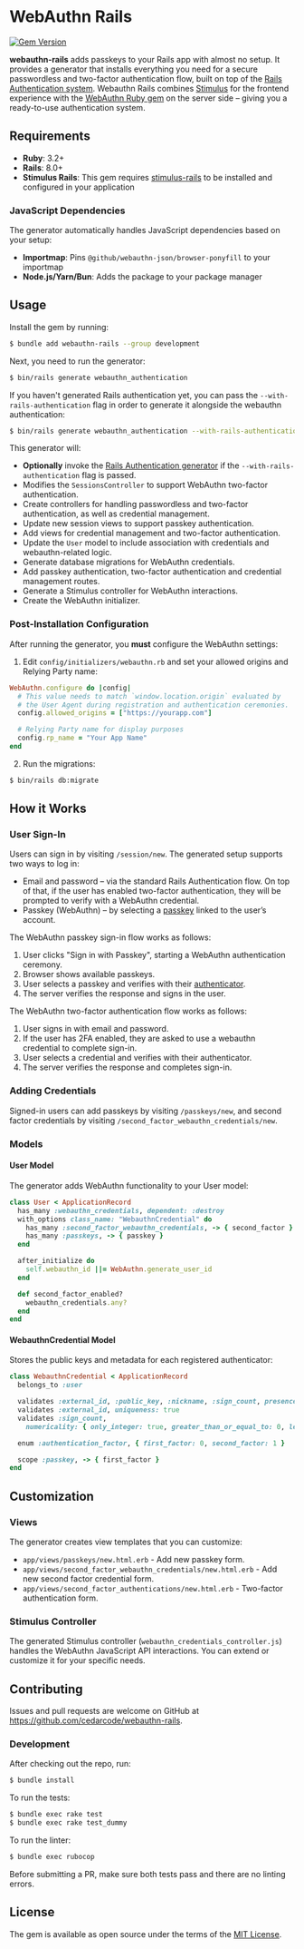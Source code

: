 # WebAuthn Rails

[![Gem Version](https://badge.fury.io/rb/webauthn-rails.svg)](https://badge.fury.io/rb/webauthn-rails)

**webauthn-rails** adds passkeys to your Rails app with almost no setup. It provides a generator that installs everything you need for a secure passwordless and two-factor authentication flow, built on top of the [Rails Authentication system](https://guides.rubyonrails.org/security.html). Webauthn Rails combines [Stimulus](https://stimulus.hotwired.dev/) for the frontend experience with the [WebAuthn Ruby gem](https://github.com/cedarcode/webauthn-ruby) on the server side – giving you a ready-to-use authentication system.

## Requirements

- **Ruby**: 3.2+
- **Rails**: 8.0+
- **Stimulus Rails**: This gem requires [stimulus-rails](https://github.com/hotwired/stimulus-rails) to be installed and configured in your application

### JavaScript Dependencies

The generator automatically handles JavaScript dependencies based on your setup:

- **Importmap**: Pins `@github/webauthn-json/browser-ponyfill` to your importmap
- **Node.js/Yarn/Bun**: Adds the package to your package manager

## Usage

Install the gem by running:

```bash
$ bundle add webauthn-rails --group development
```

Next, you need to run the generator:

```bash
$ bin/rails generate webauthn_authentication
```

If you haven't generated Rails authentication yet, you can pass the `--with-rails-authentication` flag in order to generate it alongside the webauthn authentication:
```bash
$ bin/rails generate webauthn_authentication --with-rails-authentication
```

This generator will:

- **Optionally** invoke the [Rails Authentication generator](https://github.com/rails/rails/blob/main/railties/lib/rails/generators/rails/authentication/authentication_generator.rb) if the `--with-rails-authentication` flag is passed.
- Modifies the `SessionsController` to support WebAuthn two-factor authentication.
- Create controllers for handling passwordless and two-factor authentication, as well as credential management.
- Update new session views to support passkey authentication.
- Add views for credential management and two-factor authentication.
- Update the `User` model to include association with credentials and webauthn-related logic.
- Generate database migrations for WebAuthn credentials.
- Add passkey authentication, two-factor authentication and credential management routes.
- Generate a Stimulus controller for WebAuthn interactions.
- Create the WebAuthn initializer.

### Post-Installation Configuration

After running the generator, you **must** configure the WebAuthn settings:

1. Edit `config/initializers/webauthn.rb` and set your allowed origins and Relying Party name:

```ruby
WebAuthn.configure do |config|
  # This value needs to match `window.location.origin` evaluated by
  # the User Agent during registration and authentication ceremonies.
  config.allowed_origins = ["https://yourapp.com"]

  # Relying Party name for display purposes
  config.rp_name = "Your App Name"
end
```

2. Run the migrations:

```bash
$ bin/rails db:migrate
```

## How it Works

### User Sign-In

Users can sign in by visiting `/session/new`. The generated setup supports two ways to log in:

- Email and password – via the standard Rails Authentication flow. On top of that, if the user has enabled two-factor authentication, they will be prompted to verify with a WebAuthn credential.
- Passkey (WebAuthn) – by selecting a [passkey](https://www.w3.org/TR/webauthn-3/#discoverable-credential) linked to the user’s account.

The WebAuthn passkey sign-in flow works as follows:
1. User clicks "Sign in with Passkey", starting a WebAuthn authentication ceremony.
2. Browser shows available passkeys.
3. User selects a passkey and verifies with their [authenticator](https://www.w3.org/TR/webauthn-3/#webauthn-authenticator).
4. The server verifies the response and signs in the user.

The WebAuthn two-factor authentication flow works as follows:
1. User signs in with email and password.
2. If the user has 2FA enabled, they are asked to use a webauthn credential to complete sign-in.
3. User selects a credential and verifies with their authenticator.
4. The server verifies the response and completes sign-in.

### Adding Credentials

Signed-in users can add passkeys by visiting `/passkeys/new`, and second factor credentials by visiting `/second_factor_webauthn_credentials/new`.


### Models

#### User Model

The generator adds WebAuthn functionality to your User model:

```ruby
class User < ApplicationRecord
  has_many :webauthn_credentials, dependent: :destroy
  with_options class_name: "WebauthnCredential" do
    has_many :second_factor_webauthn_credentials, -> { second_factor }
    has_many :passkeys, -> { passkey }
  end

  after_initialize do
    self.webauthn_id ||= WebAuthn.generate_user_id
  end

  def second_factor_enabled?
    webauthn_credentials.any?
  end
end
```

#### WebauthnCredential Model

Stores the public keys and metadata for each registered authenticator:

```ruby
class WebauthnCredential < ApplicationRecord
  belongs_to :user

  validates :external_id, :public_key, :nickname, :sign_count, presence: true
  validates :external_id, uniqueness: true
  validates :sign_count,
    numericality: { only_integer: true, greater_than_or_equal_to: 0, less_than_or_equal_to: 2**32 - 1 }

  enum :authentication_factor, { first_factor: 0, second_factor: 1 }

  scope :passkey, -> { first_factor }
end
```

## Customization

### Views

The generator creates view templates that you can customize:

- `app/views/passkeys/new.html.erb` - Add new passkey form.
- `app/views/second_factor_webauthn_credentials/new.html.erb` - Add new second factor credential form.
- `app/views/second_factor_authentications/new.html.erb` - Two-factor authentication form.

### Stimulus Controller

The generated Stimulus controller (`webauthn_credentials_controller.js`) handles the WebAuthn JavaScript API interactions. You can extend or customize it for your specific needs.

## Contributing

Issues and pull requests are welcome on GitHub at https://github.com/cedarcode/webauthn-rails.

### Development

After checking out the repo, run:

```bash
$ bundle install
```

To run the tests:

```bash
$ bundle exec rake test
$ bundle exec rake test_dummy
```

To run the linter:

```bash
$ bundle exec rubocop
```

Before submitting a PR, make sure both tests pass and there are no linting errors.

## License

The gem is available as open source under the terms of the [MIT License](https://opensource.org/licenses/MIT).
